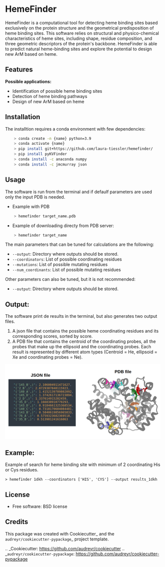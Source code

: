 HemeFinder
==========

HemeFinder is a computational tool for detecting heme binding sites based exclusively on the protein structure and the geometrical predisposition of heme binding sites. This software relies on structural and physico-chemical characteristics of heme sites, including shape, residue composition, and three geometric descriptors of the protein's backbone.  HemeFinder is able to predict natural heme-binding sites and explore the potential to design new ArM based on heme.


Features
--------

**Possible applications:**

* Identification of possible heme binding sites
* Detection of heme binding pathways
* Design of new ArM based on heme 

Installation
--------

The installtion requires a conda environment with few dependencies:

```bash
    > conda create -n {name} python=3.9
    > conda activate {name}
    > pip install git+https://github.com/laura-tiessler/hemefinder/
    > pip install pyKVFinder
    > conda install -c anaconda numpy 
    > conda install -c jmcmurray json
```


Usage
--------

The software is run from the terminal and if defaulf parameters are used only the input PDB is needed.

* Example with PDB
  
```bash
    > hemefinder target_name.pdb
```

* Example of downloading directy from PDB server:

```bash
    > hemefinder target_name
```

The main parameters that can be tuned for calculations are the following:

* `--output`: Directory where outputs should be stored. 
* `--coordinators`: List of possible coordinating residues
* `--mutations`: List of possible mutating residues
* `--num_coordinants`: List of possible mutating residues


Other parameters can also be tuned, but it is not recommended:

* `--output`: Directory where outputs should be stored. 


Output:
--------

The software print de results in the terminal, but also generates two output files. 

1. A json file that contains the possible heme coordinating residues and its corresponding scores, sorted by score. 
2. A PDB file that contains the centroid of the coordinating probes, all the probes that make up the ellipsoid and the coordinating probes. Each result is represented by different atom types (Centroid = He, ellipsoid = Xe and coordinating probes = Ne).

![Output](/docs/Tutorial_heme.png)

Example:
--------

Example of search for heme binding site with minimum of 2 coordinating His or Cys residues.

    > hemefinder 1dkh --coordinators ['HIS', 'CYS'] --output results_1dkh


License
--------

* Free software: BSD license

Credits
-------
This package was created with Cookiecutter_ and 
the `audreyr/cookiecutter-pypackage`_ project template.

.. _Cookiecutter: https://github.com/audreyr/cookiecutter
.. _`audreyr/cookiecutter-pypackage`: https://github.com/audreyr/cookiecutter-pypackage
